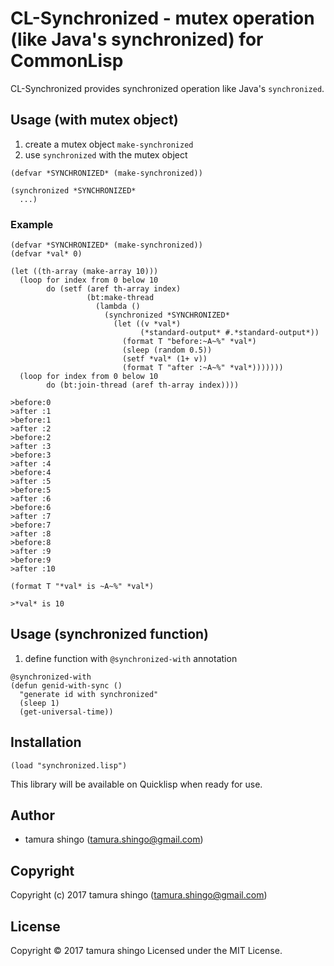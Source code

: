 # CL-Synchronized - mutex operation (like Java's synchronized) for CommonLisp

CL-Synchronized provides synchronized operation like Java's `synchronized`.

## Usage (with mutex object)

1. create a mutex object `make-synchronized`
1. use `synchronized` with the mutex object

```common-lisp
(defvar *SYNCHRONIZED* (make-synchronized))

(synchronized *SYNCHRONIZED*
  ...)
```

### Example

```common-lisp
(defvar *SYNCHRONIZED* (make-synchronized))
(defvar *val* 0)

(let ((th-array (make-array 10)))
  (loop for index from 0 below 10
        do (setf (aref th-array index)
                 (bt:make-thread
                   (lambda ()
                     (synchronized *SYNCHRONIZED*
                       (let ((v *val*)
                             (*standard-output* #.*standard-output*))
                         (format T "before:~A~%" *val*)
                         (sleep (random 0.5))
                         (setf *val* (1+ v))
                         (format T "after :~A~%" *val*)))))))
  (loop for index from 0 below 10
        do (bt:join-thread (aref th-array index))))

>before:0
>after :1
>before:1
>after :2
>before:2
>after :3
>before:3
>after :4
>before:4
>after :5
>before:5
>after :6
>before:6
>after :7
>before:7
>after :8
>before:8
>after :9
>before:9
>after :10

(format T "*val* is ~A~%" *val*)

>*val* is 10
```

## Usage (synchronized function)

1. define function with `@synchronized-with` annotation

```common-lisp
@synchronized-with
(defun genid-with-sync ()
  "generate id with synchronized"
  (sleep 1)
  (get-universal-time))
```

## Installation

```common-lisp
(load "synchronized.lisp")
```

This library will be available on Quicklisp when ready for use.

## Author

* tamura shingo (tamura.shingo@gmail.com)

## Copyright

Copyright (c) 2017 tamura shingo (tamura.shingo@gmail.com)

## License

Copyright &copy; 2017 tamura shingo Licensed under the MIT License.
